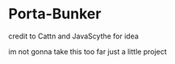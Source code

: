# Porta-Bunker
credit to Cattn and JavaScythe for idea

im not gonna take this too far just a little project
